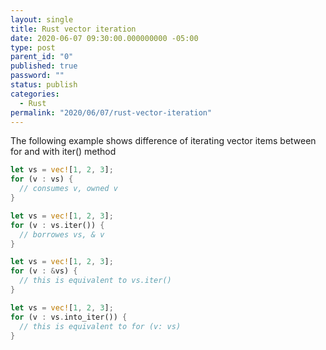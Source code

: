```yaml
---
layout: single
title: Rust vector iteration
date: 2020-06-07 09:30:00.000000000 -05:00
type: post
parent_id: "0"
published: true
password: ""
status: publish
categories:
  - Rust
permalink: "2020/06/07/rust-vector-iteration"
---
```


The following example shows difference of iterating vector items between for and with iter() method

```rust
let vs = vec![1, 2, 3];
for (v : vs) {
  // consumes v, owned v
}
```

```rust
let vs = vec![1, 2, 3];
for (v : vs.iter()) {
  // borrowes vs, & v
}
```

```rust
let vs = vec![1, 2, 3];
for (v : &vs) {
  // this is equivalent to vs.iter()
}
```

```rust
let vs = vec![1, 2, 3];
for (v : vs.into_iter()) {
  // this is equivalent to for (v: vs)
}
```
